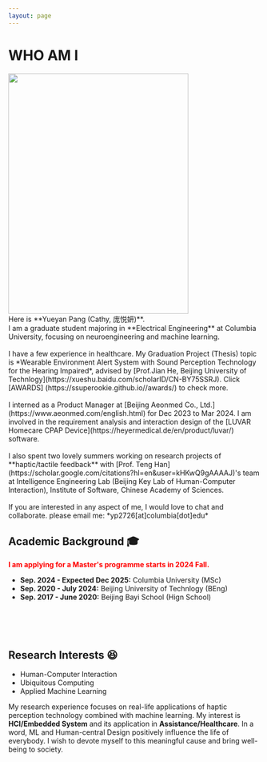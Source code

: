 ```yaml
---
layout: page
---
```


# WHO AM I

<img src="https://ssuperookie.github.io/yueyan.jpg" class="floatpic" width="360" height="480">

<br>
Here is **Yueyan Pang (Cathy, 庞悦妍)**.
<br>
I am a graduate student majoring in **Electrical Engineering** at Columbia University, focusing on neuroengineering and machine learning. 

<br>
<br>
I have a few experience in healthcare. My Graduation Project (Thesis) topic is *Wearable Environment Alert System with Sound Perception Technology for the Hearing Impaired*, advised by [Prof.Jian He, Beijing University of Technlogy](https://xueshu.baidu.com/scholarID/CN-BY75SSRJ). Click [AWARDS] (https://ssuperookie.github.io//awards/) to check more.
<br>
<br>
I interned as a Product Manager at [Beijing Aeonmed Co., Ltd.](https://www.aeonmed.com/english.html) for Dec 2023 to Mar 2024. I am involved in the requirement analysis and interaction design of the [LUVAR Homecare CPAP Device](https://heyermedical.de/en/product/luvar/) software.
<br>
<br>
I also spent two lovely summers working on research projects of **haptic/tactile feedback** with [Prof. Teng Han](https://scholar.google.com/citations?hl=en&user=kHKwQ9gAAAAJ)'s team at Intelligence Engineering Lab (Beijing Key Lab of Human-Computer Interaction), Institute of Software, Chinese Academy of Sciences.
<br>
<br>
If you are interested in any aspect of me, I would love to chat and collaborate.
please email me: *yp2726[at]columbia[dot]edu*

<br>

## Academic Background 🎓

**<font color='red'> I am applying for a Master's programme starts in 2024 Fall. </font>**
- **Sep. 2024 - Expected Dec 2025:** Columbia University (MSc)
- **Sep. 2020 - July 2024:** Beijing University of Technlogy (BEng)
- **Sep. 2017 - June 2020:** Beijing Bayi School (Hign School)
<br>
<br>


<br>

## Research Interests 😆

- Human-Computer Interaction
- Ubiquitous Computing
- Applied Machine Learning

My research experience focuses on real-life applications of haptic perception technology combined with machine learning. My interest is **HCI/Embedded System** and its application in **Assistance/Healthcare**. 
In a word, ML and Human-central Design positively influence the life of everybody. I wish to devote myself to this meaningful cause and bring well-being to society.

<br>

<!-- <video width="1000" height="750" controls>
  <source src="/videos/1226.mp4" type="video/mp4">
  
</video> -->





